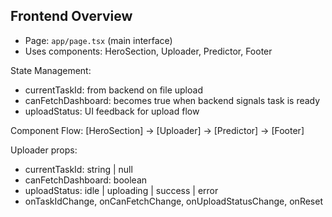 ## Frontend Overview

- Page: `app/page.tsx` (main interface)
- Uses components: HeroSection, Uploader, Predictor, Footer

State Management:

- currentTaskId: from backend on file upload
- canFetchDashboard: becomes true when backend signals task is ready
- uploadStatus: UI feedback for upload flow

Component Flow:
[HeroSection] → [Uploader] → [Predictor] → [Footer]

Uploader props:

- currentTaskId: string | null
- canFetchDashboard: boolean
- uploadStatus: idle | uploading | success | error
- onTaskIdChange, onCanFetchChange, onUploadStatusChange, onReset
